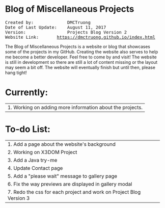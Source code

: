 # Blog of Miscellaneous Projects
<pre>
Created by:             DMCTruong
Date of Last Update:    August 11, 2017
Version:                Projects Blog Version 2
Website Link:		<a href="https://dmctruong.github.io/index.html">https://dmctruong.github.io/index.html</a>
</pre>


The Blog of Miscellaneous Projects is a website or blog that showcases some of the projects in my GitHub. Creating the website also serves to help me become a better developer. Feel free to come by and visit! The website is still in development so there are still a lot of content missing or the layout may seem a bit off. The website will eventually finish but until then, please hang tight!

# Currently:
||
|:------------------------------------------------------|
|1. Working on adding more information about the projects. |

# To-do List:
||
|:----------------------------------------------------|
|1. Add a page about the website's background |
|2. Working on X3DOM Project |
|3. Add a Java try-me |
|4. Update Contact page |
|5. Add a "please wait" message to gallery page |
|6. Fix the way previews are displayed in gallery modal |
|7. Redo the css for each project and work on Project Blog Version 3|
